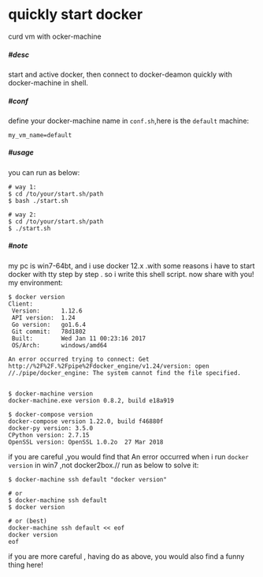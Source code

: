 # quickly start docker

curd vm with ocker-machine

##### \#**desc**
start and active docker, then connect to docker-deamon quickly with docker-machine in shell.

##### \#**conf**
define your docker-machine name in `conf.sh`,here is the `default` machine:
```
my_vm_name=default
```

##### \#**usage**
you can run as below:
```
# way 1:
$ cd /to/your/start.sh/path
$ bash ./start.sh

# way 2:
$ cd /to/your/start.sh/path
$ ./start.sh
```

##### \#**note**
my pc is win7-64bt, and i use docker 12.x .with some reasons i have to start  docker with tty step by step . so i write this shell script. now share with you!
my environment:
```
$ docker version
Client:
 Version:      1.12.6
 API version:  1.24
 Go version:   go1.6.4
 Git commit:   78d1802
 Built:        Wed Jan 11 00:23:16 2017
 OS/Arch:      windows/amd64

An error occurred trying to connect: Get http://%2F%2F.%2Fpipe%2Fdocker_engine/v1.24/version: open //./pipe/docker_engine: The system cannot find the file specified.


$ docker-machine version
docker-machine.exe version 0.8.2, build e18a919

$ docker-compose version
docker-compose version 1.22.0, build f46880f
docker-py version: 3.5.0
CPython version: 2.7.15
OpenSSL version: OpenSSL 1.0.2o  27 Mar 2018
```

if you are careful ,you would find that An error occurred when i run `docker version` in win7 ,not docker2box.// run as below to solve it:
```
$ docker-machine ssh default "docker version"

# or
$ docker-machine ssh default
$ docker version

# or (best)
docker-machine ssh default << eof
docker version
eof
```
if you are more careful , having do as above, you would also find a funny thing here!